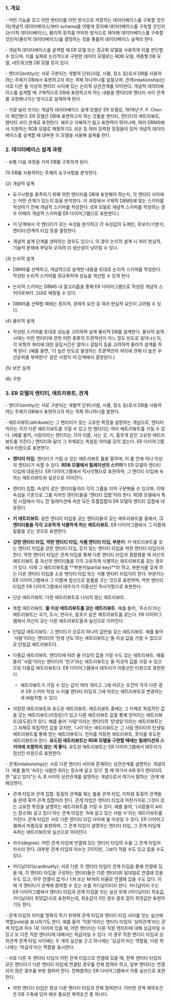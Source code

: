 ### 1. 개요

\- 어떤 기능을 갖고 어떤 엔티티를 어떤 방식으로 저장하는 데이터베이스를 구축할 것인지(개념적 데이터베이스)부터 schema를 어떻게 정의해 데이터베이스를 구축할 것인지(논리적 데이터베이스), 물리적 장치를 어떠한 방식으로 제어해 데이터베이스를 구축할 것인지(물리적 데이터베이스)를 결정하는 것을 통틀어 데이터베이스 설계라 한다. 

\- 개념적 데이터베이스를 설계할 때 ER 모델 또는 정규화 모델을 사용하여 이를 판단할 수 있으며, 이를 실제로 논리적으로 구현한 데이터 모델로는 RDB 모델, 계층형 DB 모델, 네트워크형 DB 모델 등이 있다.

\- 엔티티(entity)는 서로 구분되는 개별적 단위(사람, 사물, 장소 등)로서 DB를 사용하려는 주체가 DB에서 표현하고자 하는 객체 하나하나를 일컬으며, 관계(relationship)는 서로 다른 둘 이상의 엔티티 사이에 있는 논리적 상관관계를 의미한다. 개념적 데이터베이스를 설계할 때 구체적으로 DB에 표현하고자 하는 내용을 엔티티와 엔티티 사이 관계를 규정해나가는 방식으로 설계하게 된다.


\- 가장 널리 쓰이는 개념적 데이터베이스 설계 모델은 ER 모델로, 1976년 P. P. Chen이 제안했다. ER 모델은 DB에 표현하고자 하는 것들을 엔티티, 엔티티의 애트리뷰트, 엔티티 사이 관계로 표현한다. 배우고 이해하기 쉽고 표현력이 뛰어나며, 여러 DBMS에서 지원하는 RDB 모델로 매핑하기도 쉬운 등 여러 강력한 장점들이 있어 개념적 데이터베이스를 설계할 때 대부분 이 모델을 사용해 설계를 한다.



### 2. 데이터베이스 설계 과정

\- 보통 다음 과정을 거쳐 DB를 구축하게 된다.

(1) DB를 사용하려는 주체의 요구사항을 분석한다.

(2) 개념적 설계

- 요구사항을 충족하기 위해 어떤 엔티티를 DB에 표현해야 하는지, 각 엔티티 사이에는 어떤 관계가 있는지 등을 분석한다. 이 과정에서 구체적 DBMS에 맞는 스키마를 작성하기 전에 개념적 스키마를 작성한다. (ER 모델로 개념적 스키마를 작성하는 경우 이때의 개념적 스키마를 ER 다이어그램으로 표현한다.)

- 이 단계에서 각 엔티티가 갖는 속성을 분석하고 각 속성값의 도메인, 후보키/기본키, 엔티티/관계의 타입 등을 결정한다.

- 개념적 설계 단계를 생략하는 경우도 있으나, 이 경우 논리적 설계 시 여러 현실적, 기술적 문제에 부딪혀 오히려 더 생산성이 낮아질 수 있다.

(3) 논리적 설계

- DBMS를 선택하고, 개념적으로 설계한 내용을 토대로 논리적 스키마를 작성한다. 작성된 논리적 스키마를 정규화하여 성능을 개선할 수 있게 한다.

- 논리적 스키마는 DBMS 내 알고리즘을 통해 ER 다이어그램으로 작성된 개념적 스키마로부터 그대로 매핑될 수 있다.

- DBMS를 선택할 때에는 정치적, 경제적 요인 등 여러 현실적 요인이 고려될 수 있다.

(4) 물리적 설계

- 작성된 스키마를 토대로 성능을 고려하여 실제 물리적 DB를 설계한다. 물리적 설계 시에는 어떤 엔티티에 관한 어떤 종류의 트랜잭션이 어느 정도 빈도로 일어나는지, 각 유형의 쿼리에 대한 응답시간은 얼마나 걸릴지 등을 고려하여 물리적 설계를 하게 된다. (예를 들면, '더 높은 빈도로 발생하는 트랜잭션의 처리에 관해 더 높은 우선순위를 부여한다' 같은 사항이 이 단계에서 결정된다.)

(5) 보안 설계

(6) 구현



### 3. ER 모델의 엔티티, 애트리뷰트, 관계

\- 엔티티(entity)는 서로 구분되는 개별적 단위(사람, 사물, 장소 등)로서 DB를 사용하려는 주체가 DB에서 표현하고자 하는 객체 하나하나를 말한다.

\- 애트리뷰트(attribute)는 그 엔티티가 갖는 고유한 특징을 설명하는 개념으로, 엔티티끼리는 각각 다른 애트리뷰트를 가질 수 있고 한 엔티티는 여러 애트리뷰트를 가질 수 있다. (예를 들어, 사람이라는 엔티티는 각자 이름, 사는 곳, 키, 몸무게 같은 고유한 애트리뷰트를 가진다.) 엔티티와 달리 그 자체로는 독립된 의미를 갖지 않는다. ER 다이어그램에서 타원으로 표현한다.

- **엔티티 타입**: 엔티티가 가질 수 있는 애트리뷰트 틀을 말하며, 이 틀 안에 하나 이상의 엔티티가 속할 수 있다. **RDB 모델에서 릴레이션의 스키마**가 ER 모델의 엔티티 타입에 대응된다. ER 다이어그램에서 직사각형으로 표현하며, 그 엔티티 타입에 속하는 애트리뷰트와 실선으로 이어진다.

- 엔티티 집합: 속성이 같은 엔티티들끼리 각각 그룹을 지어 구분해둘 수 있으며, 이때 속성을 기준으로 그룹 지어진 엔티티들을 '엔티티 집합'이라 한다. RDB 모델에서 특정 시점에서 어느 한 릴레이션에 속한 모든 튜플집합이 ER 모델의 엔티티 집합에 대응된다. 


- **키 애트리뷰트**: 같은 엔티티 타입을 갖는 엔티티들이 갖는 애트리뷰트들 중에서, **그 엔티티들을 각각 고유하게 식별하게 하는 애트리뷰트.** ER 다이어그램에서 그 이름에 밑줄을 긋는 것으로 표현한다.

- **강한 엔티티 타입, 약한 엔티티 타입, 식별 엔티티 타입, 부분키**: 키 애트리뷰트를 갖는 엔티티 타입을 강한 엔티티 타입, 갖지 않는 엔티티 타입을 약한 엔티티 타입이라 한다. 약한 엔티티 타입은 관계 타입을 통해 다른 엔티티 타입과 결합했을 때 자신의 애트리뷰트 중 자신의 엔티티들을 각각 고유하게 식별하는 애트리뷰트를 갖는 경우가 있다. 이때 그 애트리뷰트를 **부분키(partial key)**라 하고, 부분키를 갖게 하는 다른 엔티티 타입을 소유 엔티티 타입 또는 식별 엔티티 타입이라 한다. 부분키는 ER 다이어그램에서 그 이름에 점선으로 밑줄을 긋는 것으로 표현하며, 약한 엔티티 타입은 ER 다이어그램에서 테두리가 이중선인 직사각형으로 표현한다.

- 단순 애트리뷰트: 다른 애트리뷰트로 나뉘지 않는 애트리뷰트.

- 복합 애트리뷰트: **둘 이상 애트리뷰트를 갖는 애트리뷰트.** 예를 들어, '주소지'라는 애트리뷰트는 국가, 도시, 번지수, 동호수 같은 애트리뷰트를 갖는다. ER 다이어그램에서 자신이 갖는 다른 애트리뷰트들과 실선으로 이어진다. 

- 단일값 애트리뷰트: 그 엔티티가 오로지 하나의 값만을 갖는 애트리뷰트. 예를 들어 '사람'이라는 엔티티의 '탄생 년도'라는 애트리뷰트는 둘 이상 값을 가질 수 없으므로 단일값 애트리뷰트다. 

- 다중값 애트리뷰트: 엔티티에 따라 둘 이상의 값을 가질 수도 있는 애트리뷰트. 예를 들어 '사람'이라는 엔티티의 '친구'라는 애트리뷰트는 둘 이상의 값을 가질 수 있으므로 다중값 애트리뷰트다. ER 다이어그램에서 테두리가 이중선인 타원으로 표현한다.

  - 애트리뷰트가 가질 수 있는 값이 여러 개이고 그에 따르는 조건이 각각 다른 경우 ER 스키마 작성 시 이를 엔티티 타입과 그에 따르는 애트리뷰트로 변경하는 게 바람직할 수 있다.

- 저장된 애트리뷰트와 유도된 애트리뷰트: 애트리뷰트 중에는 그 자체로 독립적인 값을 갖는 애트리뷰트(저장된)가 있고 다른 애트리뷰트 값을 통해 얻어지는 애트리뷰트(유도된)가 있다. 예를 들어 '사람'이라는 엔티티의 '탄생일'이라는 애트리뷰트는 그 자체로 독립적인 값을 갖지만, '나이'라는 애트리뷰트는 그 사람 엔티티의 탄생일 애트리뷰트를 통해 얻는 애트리뷰트다. 전자를 저장된 애트리뷰트, 후자를 유도된 애트리뷰트라 한다. **유도된 애트리뷰트는 RDB 모델을 구현할 때에는 릴레이션의 스키마에 포함하지 않는 게 좋다.** 유도된 애트리뷰트는 ER 다이어그램에서 테두리가 점선인 타원으로 표현한다.

\- 관계(relationship)는 서로 다른 엔티티 사이에 존재하는 상관관계를 설명하는 개념이다. 예를 들어 'A라는 사람은 B라는 장소에 살고 있다' 할 때 여기서 A와 B가 엔티티라면 "살고 있다"는 A, B 사이의 상관관계를 설명하는 개념으로서 여기서 말하는 '관계'에 해당한다. 

- 관계 타입과 관계 집합: 동질의 관계를 묶는 틀을 관계 타입, 이처럼 동질의 관계들을 한데 묶어 관계 집합이라 한다. 관계 타입은 엔티티 타입과 마찬가지로 그것이 갖는 고유한 특징을 설명하는 애트리뷰트를 가질 수 있다. 예를 들어, '(사람들이 A라는 장소에) 살고 있다'라는 관계 타입은 'A에 살고 있는 사람 수'라는 애트리뷰트를 가진다. 관계 타입은 서로 다른 엔티티 타입 사이에 둘 이상일 수 있다. ER 다이어그램에서 마름모로 표현하며, 그 관계 타입이 설명하는 엔티티 타입, 그 관계 타입에 속하는 애트리뷰트와 실선으로 이어진다.

- 차수(degree): 어떤 관계 타입에 연결돼 있는 엔티티 타입의 수를 그 관계 타입의 차수라 한다. 대부분 관계 타입의 차수는 2이지만, 그보다 적을 수도 있고 많을 수도 있다.

- 카디날리티(cardinality): 서로 다른 두 엔티티 타입이 관계 타입을 통해 연결돼 있을 때, 각 엔티티 타입을 구성하는 엔티티들은 다른 엔티티와 일대일로 연결돼 있을 수도 있고, 아무 연결이 없거나 1:N 또는 M:N의 비율로 연결돼 있을 수도 있다. 이때 각 엔티티가 관계에 참여할 수 있는 수를 카디날리티라 한다. 카디날리티 수는 ER 다이어그램에서 엔티티 타입과 관계 타입을 잇는 실선 위에 (카디날리티 최솟값, 카디날리티 최댓값)으로 표현하는데, 최솟값이 0인 경우 괄호 없이 최댓값만 표현하기도 한다.

\- 관계 타입의 의미를 명확히 하기 위하여 관계 타입과 엔티티 타입 사이를 잇는 실선에 역할(role)을 표시하기도 한다. 예를 들어 '직원'이라는 엔티티 타입이 '상하관계'라는 관계 타입과 차수 1로 이어져 있을 때, 어떤 엔티티는 다른 직원 엔티티에 대해 상급자일 수 있고 또 다른 직원 엔티티에 대해서는 하급자일 수 있다. 이 경우 직원 엔티티 타입과 상하관계 관계 타입 사이에는 두 개의 실선을 긋고 하나에는 '상급자'라는 역할을, 다른 하나에는 '하급자'라는 역할을 표시한다. 

\- 서로 다른 두 엔티티 타입이 어떤 관계 타입으로 연결돼 있을 때, 한쪽 엔티티 타입의 모든 엔티티가 다른 엔티티 타입에 연결된 경우를 전체 참여라 하고, 일부 엔티티는 연결되지 않은 경우를 부분 참여라 한다. 전체참여는 ER 다이어그램에서 이중 실선으로 표현한다.

- 약한 엔티티 타입은 항상 다른 엔티티 타입과 전체 참여한다. 이러한 관계 제약조건은 DB 구축에 있어 매우 중요한 제약조건 중 하나다.